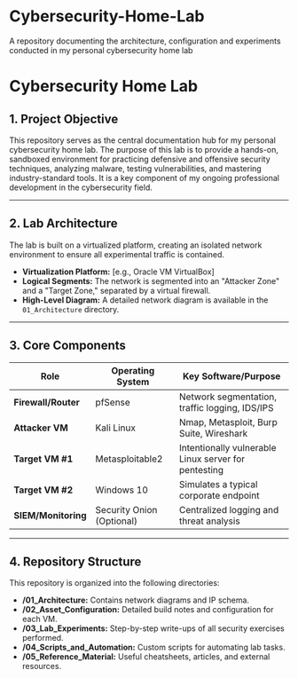 # Cybersecurity-Home-Lab
A repository documenting the architecture, configuration and experiments conducted in my personal cybersecurity home lab


# Cybersecurity Home Lab

## 1. Project Objective

This repository serves as the central documentation hub for my personal cybersecurity home lab. The purpose of this lab is to provide a hands-on, sandboxed environment for practicing defensive and offensive security techniques, analyzing malware, testing vulnerabilities, and mastering industry-standard tools. It is a key component of my ongoing professional development in the cybersecurity field.

---

## 2. Lab Architecture

The lab is built on a virtualized platform, creating an isolated network environment to ensure all experimental traffic is contained.

*   **Virtualization Platform:** [e.g., Oracle VM VirtualBox]
*   **Logical Segments:** The network is segmented into an "Attacker Zone" and a "Target Zone," separated by a virtual firewall.
*   **High-Level Diagram:** A detailed network diagram is available in the `01_Architecture` directory.

---

## 3. Core Components

| Role              | Operating System             | Key Software/Purpose                                  |
| ----------------- | --------------------------   | ----------------------------------------------------- |
| **Firewall/Router** | pfSense                    | Network segmentation, traffic logging, IDS/IPS        |
| **Attacker VM**     | Kali Linux                 | Nmap, Metasploit, Burp Suite, Wireshark               |
| **Target VM #1**    | Metasploitable2            | Intentionally vulnerable Linux server for pentesting  |
| **Target VM #2**    | Windows 10                 | Simulates a typical corporate endpoint                |
| **SIEM/Monitoring** | Security Onion (Optional)  | Centralized logging and threat analysis               |

---

## 4. Repository Structure

This repository is organized into the following directories:

*   **/01_Architecture:** Contains network diagrams and IP schema.
*   **/02_Asset_Configuration:** Detailed build notes and configuration for each VM.
*   **/03_Lab_Experiments:** Step-by-step write-ups of all security exercises performed.
*   **/04_Scripts_and_Automation:** Custom scripts for automating lab tasks.
*   **/05_Reference_Material:** Useful cheatsheets, articles, and external resources.

